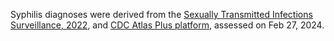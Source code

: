 Syphilis diagnoses were derived from the [Sexually Transmitted Infections Surveillance, 2022](https://www.cdc.gov/std/statistics/2022/default.htm), and [CDC Atlas Plus platform](https://www.cdc.gov/nchhstp/atlas/index.htm), assessed on Feb 27, 2024.
